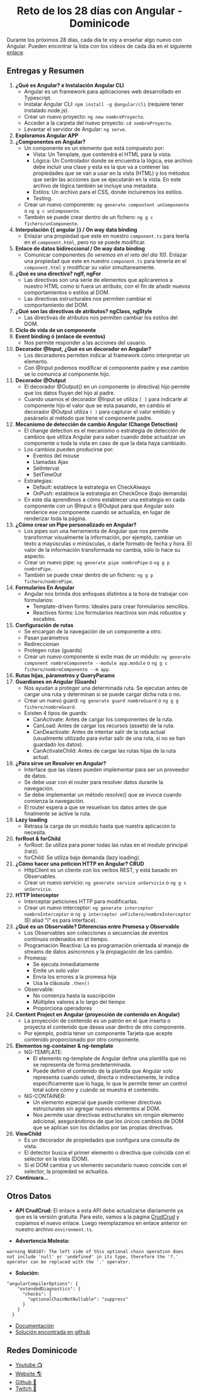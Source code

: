 <h1 align="center">Reto de los 28 días con Angular - Dominicode</h1>

Durante los próximos 28 días, cada día te voy a enseñar algo nuevo con Angular.
Pueden encontrar la lista con los videos de cada día en el siguiente [enlace](https://www.youtube.com/watch?v=8Fwwhjt3jjE&list=PL_9MDdjVuFjFBed4Eor5qj1T0LLahl4z0).

## Entregas y Resumen

1. **¿Qué es Angular? e Instalación Angular CLI**
   - Angular es un framework para aplicaciones web desarrollado en Typescript.
   - Instalar Angular CLI: `npm install -g @angular/cli` (requiere tener instalado node.js).
   - Crear un nuevo proyecto: `ng new nombreProyecto`.
   - Acceder a la carpeta del nuevo proyecto: `cd nombreProyecto`.
   - Levantar el servidor de Angular: `ng serve`.
2. **Exploramos Angular APP**
3. **¿Componentes en Angular?**
   - Un componente es un elemento que está compuesto por:
     - Vista: Un Template, que contendrá el HTML para la vista.
     - Lógica: Un Controlador donde se encuentra la lógica, ese archivo debe incluir una clase y esta es la que va a contener las propiedades que se van a usar en la vista (HTML) y los métodos que serán las acciones que se ejecutarán en la vista. En este archivo de lógica también se incluye una metadata.
     - Estilos: Un archivo para el CSS, donde incluiremos los estilos.
     - Testing.
   - Crear un nuevo componente: `ng generate compontent unComponente` o `ng g c unComponente`.
   - También se puede crear dentro de un fichero: `ng g c fichero/unComponente`.
4. **Interpolación {{ angular }} / On way data binding**
   - Enlazar una propiedad que este en nuestro `component.ts` para leerla en el `component.html`, pero no se puede modificar.
5. **Enlace de datos bidireccional / On way data binding**
   - Comunicar componentes _(lo veremos en el reto del día 10)_. Enlazar una propiedad que este en nuestro `component.ts` para tenerla en el `component.html` y modificar su valor simultaneamente.
6. **¿Qué es una directiva? ngIf, ngFor**
   - Las directivas son una serie de elementos que aplicaremos a nuestro HTML como si fuera un atributo, con el fin de añadir nuevos comportamientos o estilos al DOM.
   - Las directivas estructurales nos permiten cambiar el comportamiento del DOM.
7. **¿Qué son las directivas de atributos? ngClass, ngStyle**
   - Las directivas de atributos nos permiten cambiar los estilos del DOM.
8. **Ciclo de vida de un componente**
9. **Event binding ó (enlace de eventos)**
   - Nos permite responder a las acciones del usuario.
10. **Decorador @Input, ¿Qué es un decorador en Angular?**
    - Los decoradores permiten indicar al framework cómo interpretar un elemento.
    - Con @Input podemos modificar el componente padre y ese cambio se lo comunica al componente hijo.
11. **Decorador @Output**
    - El decorador @Output() en un componente (o directiva) hijo permite que los datos fluyan del hijo al padre.
    - Cuando usamos el decorador @Input se utiliza `[ ]` para indicarle al componente hijo el valor que se esta pasando, en cambio el decorador @Output utiliza `( )` para capturar el valor emitido y pasárselo al método que tiene el componente padre.
12. **Mecanismo de detección de cambio Angular (Change Detection)**
    - El change detection es el mecanismo o estrategia de detección de cambios que utiliza Angular para saber cuando debe actualizar un componente o toda la vista en caso de que la data haya cambiado.
    - Los cambios pueden producirse por:
      - Eventos del mouse
      - Llamadas Ajax
      - SetInterval
      - SetTimeOut
    - Estrategias:
      - Default: establece la estrategia en CheckAlways
      - OnPush: establece la estrategia en CheckOnce (bajo demanda)
    - En este día aprendimos a cómo establecer una estrategia en cada componente con un @Input o @Output para que Angular solo renderice ese componente cuando se actualiza, en lugar de renderizar toda la página.
13. **¿Cómo crear un Pipe personalizado en Angular?**
    - Los pipes son una herramienta de Angular que nos permite transformar visualmente la información, por ejemplo, cambiar un texto a mayúsculas o minúsculas, o darle formato de fecha y hora. El valor de la información transformada no cambia, sólo lo hace su aspecto.
    - Crear un nuevo pipe: `ng generate pipe nombrePipe` o `ng g p nombrePipe`.
    - También se puede crear dentro de un fichero: `ng g p fichero/nombrePipe`.
14. **Formularios En Angular**
    - Angular nos brinda dos enfoques distintos a la hora de trabajar con formularios:
      - Template-driven forms: Ideales para crear formularios sencillos.
      - Reactives forms: Los formularios reactivos son más robustos y escables.
15. **Configuración de rutas**
    - Se encargan de la navegación de un componente a otro.
    - Pasan parámetros
    - Redireccionan
    - Protegen rutas (guards)
    - Crear un nuevo componente si exite mas de un módulo: `ng generate component nombreComponente --module app.module` o `ng g c fichero/nombreComponente --m app`.
16. **Rutas hijas, párametros y QueryParams**
17. **Guardianes en Angular (Guards)**
      - Nos ayudan a proteger una determinada ruta. Se ejecutan antes de cargar una ruta y determinan si se puede cargar dicha ruta o no.
      - Crear un nuevo guard: `ng generate guard nombreGuard` o `ng g g fichero/nombreGuard`.
      - Existen 4 tipos de guards:
         - CanActivate: Antes de cargar los componentes de la ruta.
         - CanLoad: Antes de cargar los recursos (assets) de la ruta.
         - CanDeactivate: Antes de intentar salir de la ruta actual (usualmente utilizado para evitar salir de una ruta, si no se han guardado los datos).
         - CanActivateChild: Antes de cargar las rutas hijas de la ruta actual.
18. **¿Para sirve un Resolver en Angular?**
      - Interface que las clases pueden implementar para ser un proveedor de datos. 
      - Se debe usar con el router para resolver datos durante la navegación. 
      - Se debe implementar un método resolve() que se invoca cuando comienza la navegación. 
      - El router espera a que se resuelvan los datos antes de que finalmente se active la ruta.
19. **Lazy loading**
      - Retrasa la carga de un módulo hasta que nuestra aplicación lo necesita.
20. **forRoot & forChild**
      - forRoot: Se utiliza para poner todas las rutas en el modulo principal (raiz).
      - forChild: Se utiliza bajo demanda (lazy loading).
21. **¿Cómo hacer una peticion HTTP en Angular? CRUD**
      - HttpClient es un cliente con los verbos REST, y está basado en Observables.
      - Crear un nuevo servicio: `ng generate service unServicio` o `ng g s unServicio`.
22. **HTTP Interceptor**
      - Interceptar peticiones HTTP para modificarlas.
      - Crear un nuevo interceptor: `ng generate interceptor nombreInterceptor` o `ng g interceptor unFichero/nombreInterceptor` (El aliad "i" es para interface).
23. **¿Qué es un Observable? Diferencias entre Promesa y Observable**
      - Los Observables son colecciones o secuencias de eventos continuos ordenados en el tiempo.
      - Programación Reactiva: La es programación orientada al manejo de streams de datos asíncronos y la propagación de los cambio.
      - Promesa:
         - Se ejecuta inmediatamente
         - Emite un solo valor
         - Envía los errores a la promesa hija
         - Usa la cláusula `.then()`
      - Observable:
         - No comienza hasta la suscripción
         - Múltiples valores a lo largo del tiempo
         - Proporciona operadores
24. **Content Project en Angular (proyección de contenido en Angular)**
      - La proyección de contenido es un patrón en el que inserta o proyecta el contenido que desea usar dentro de otro componente.
      - Por ejemplo, podría tener un componente Tarjeta que acepte contenido proporcionado por otro componente.
25. **Elementos ng-container & ng-template**
      - NG-TEMPLATE:
         - El elemento ng-template de Angular define una plantilla que no se representa de forma predeterminada.
         - Puede definir el contenido de la plantilla que Angular solo representa cuando usted, directa o indirectamente, le indica específicamente que lo haga, lo que le permite tener un control total sobre cómo y cuándo se muestra el contenido.
      - NG-CONTAINER:
         - Un elemento especial que puede contener directivas estructurales sin agregar nuevos elementos al DOM.
         - Nos permite usar directivas estructurales sin ningún elemento adicional, asegurándonos de que los únicos cambios de DOM que se aplican son los dictados por las propias directivas.
26. **ViewChild**
      - Es un decorador de propiedades que configura una consulta de vista.
      - El detector busca el primer elemento o directiva que coincida con el selector en la vista (DOM).
      - Si el DOM cambia y un elemento secundario nuevo coincide con el selector, la propiedad se actualiza.
27. **Continuara...**

## Otros Datos

- **API CrudCrud:** El enlace a esta API debe actualizarse diariamente ya que es la versión gratuita. Para esto, vamos a la página [CrudCrud](https://crudcrud.com) y copiamos el nuevo enlace. Luego reemplazamos en enlace anterior en nuestro archivo `environment.ts`.

- **Advertencia Molesta:**

```warning NG8107: The left side of this optional chain operation does not include 'null' or 'undefined' in its type, therefore the '?.' operator can be replaced with the '.' operator.```

- **Solución:**

```
"angularCompilerOptions": {
    "extendedDiagnostics": {
      "checks": {
        "optionalChainNotNullable": "suppress"
      }
    }
  }
```

- [Documentación](https://angular.io/extended-diagnostics#configuration)
- [Solución encontrada en github](https://github.com/angular/angular/issues/46918)

## Redes Dominicode

- [Youtube 📺](https://www.youtube.com/c/DominiCode)
- [Website 🌎](https://dominicode.com)
- [Github 📂](https://github.com/domini-code)
- [Twitch 🎥](https://www.twitch.tv/dominicode_live)
